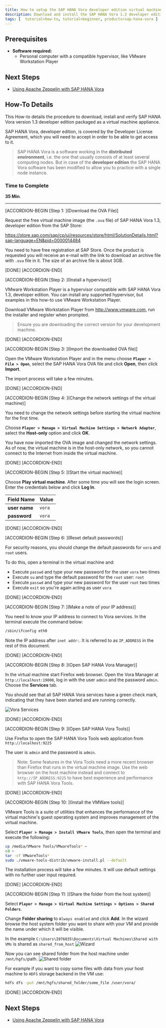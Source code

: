 ```yaml
---
title: How to setup the SAP HANA Vora developer edition virtual machine
description: Download and install the SAP HANA Vora 1.3 developer edition packaged as a virtual machine appliance
tags: [  tutorial>how-to, tutorial>beginner, products>sap-hana-vora ]
---
```

## Prerequisites  
 - **Software required:**
   - Personal computer with a compatible hypervisor, like VMware Workstation Player

## Next Steps
- [Using Apache Zeppelin with SAP HANA Vora](http://www.sap.com/developer/tutorials/vora-cal-zeppelin0.html)

## How-To Details
This How-to details the procedure to download, install and verify SAP HANA Vora version 1.3 developer edition packaged as a virtual machine appliance.

SAP HANA Vora, developer edition, is covered by the Developer License Agreement, which you will need to accept in order to be able to get access to it.

>SAP HANA Vora is a software working in the **distributed environment**, i.e. the one that usually consists of at least several computing nodes. But in case of the **developer edition** the SAP HANA Vora software has been modified to allow you to practice with a single node instance.

### Time to Complete
**35 Min**.

---



[ACCORDION-BEGIN [Step 1: ](Download the OVA File)]

Request the free virtual machine image (the `.ova` file) of SAP HANA Vora 1.3, developer edition from the SAP Store:

https://store.sap.com/sap/cp/ui/resources/store/html/SolutionDetails.html?sap-language=EN&pid=0000014484

You need to have free registration at SAP Store. Once the product is requested you will receive an e-mail with the link to download an archive file with `.ova` file in it. The size of an archive file is about 3GB.

[DONE]
[ACCORDION-END]


[ACCORDION-BEGIN [Step 2: ](Install a hypervisor)]

VMware Workstation Player is a hypervisor compatible with SAP HANA Vora 1.3, developer edition. You can install any supported hypervisor, but examples in this how-to use VMware Workstation Player.

Download VMware Workstation Player from <http://www.vmware.com>, run the installer and register when prompted.

> Ensure you are downloading the correct version for your development machine.

[DONE]
[ACCORDION-END]



[ACCORDION-BEGIN [Step 3: ](Import the downloaded OVA file)]

Open the VMware Workstation Player and in the menu choose **`Player > File > Open`**, select the SAP HANA Vora OVA file and click **Open**, then click **Import**.

The import process will take a few minutes.

[DONE]
[ACCORDION-END]


[ACCORDION-BEGIN [Step 4: ](Change the network settings of the virtual machine)]

You need to change the network settings before starting the virtual machine for the first time.

Choose **`Player > Manage > Virtual Machine Settings > Network Adapter`**, select the **Host-only** option and click **OK**.

You have now imported the OVA image and changed the network settings. As of now, the virtual machine is in the host-only network, so you cannot connect to the Internet from inside the virtual machine.

[DONE]
[ACCORDION-END]



[ACCORDION-BEGIN [Step 5: ](Start the virtual machine)]

Choose **Play virtual machine**. After some time you will see the login screen. Enter the credentials below and click **Log In**.

|Field Name     | Value                            |
|---------------|----------------------------------|
| **user name** | `vora`                           |
| **password**  | `vora`                           |

[DONE]
[ACCORDION-END]


[ACCORDION-BEGIN [Step 6: ](Reset default passwords)]

For security reasons, you should change the default passwords for `vora` and `root` users.

To do this, open a terminal in the virtual machine and:
- Execute  `passwd`  and type your new password for the user `vora` two times
- Execute  `su`  and type the default password for the `root` user: `root`
- Execute  `passwd`  and type your new password for the user `root` two times
- Execute  `exit`  so you're again acting as user `vora`


[DONE]
[ACCORDION-END]


[ACCORDION-BEGIN [Step 7: ](Make a note of your IP address)]

You need to know your IP address to connect to Vora services. In the terminal execute the command below:

```bash
/sbin/ifconfig eth0
```

Note the IP address after `inet addr:`. It is referred to as `IP_ADDRESS` in the rest of this document.


[DONE]
[ACCORDION-END]


[ACCORDION-BEGIN [Step 8: ](Open SAP HANA Vora Manager)]

In the virtual machine start Firefox web browser. Open the Vora Manager at `http://localhost:19000`, log in with the user `admin` and the password `admin`. Choose the **Services** tab.

You should see that all SAP HANA Vora services have a green check mark, indicating that they have been started and are running correctly.

![Vora Services](voraovasetup03.jpg)

[DONE]
[ACCORDION-END]

[ACCORDION-BEGIN [Step 9: ](Open SAP HANA Vora Tools)]

Use Firefox to open the SAP HANA Vora Tools web application from `http://localhost:9225`

The user is `admin` and the password is `admin`.

> Note: Some features in the Vora Tools need a more recent browser than Firefox that runs in the virtual machine image. Use the web browser on the host machine instead and connect to `http://IP_ADDRESS:9225` to have best experience and performance with SAP HANA Vora Tools.

[DONE]
[ACCORDION-END]


[ACCORDION-BEGIN [Step 10: ](Install the VMWare tools)]

VMware Tools is a suite of utilities that enhances the performance of the virtual machine's guest operating system and improves management of the virtual machine.

Select **`Player > Manage > Install VMware Tools`**, then open the terminal and execute the following:

```bash
cp /media/VMware Tools/VMwareTools* ~
cd ~
tar -xf VMwareTools*
sudo ./vmware-tools-distrib/vmware-install.pl --default
```

The installation process will take a few minutes. It will use default settings with no further user input required.

[DONE]
[ACCORDION-END]


[ACCORDION-BEGIN [Step 11: ](Share the folder from the host system)]

Select **`Player > Manage > Virtual Machine Settings > Options > Shared Folders`**.

Change **Folder sharing** to `Always enabled` and click **Add**. In the wizard browse the host system folder you want to share with your VM and provide the name under which it will be visible.

In the example `C:\Users\I076835\Documents\Virtual Machines\Shared with VMs` is shared as `shared_from_host`
![Wizard](voraovasetup01.jpg)

Now you can see shared folder from the host machine under `/mnt/hgfs/`path.
![Shared folder](voraovasetup02.jpg)

For example if you want to copy some files with data from your host machine to `HDFS` storage backend in the VM use:

```bash
hdfs dfs -put /mnt/hgfs/shared_folder/some_file /user/vora/
```

[DONE]
[ACCORDION-END]

## Next Steps
- [Using Apache Zeppelin with SAP HANA Vora](http://www.sap.com/developer/tutorials/vora-cal-zeppelin0.html)
